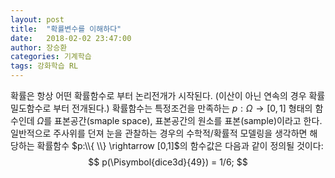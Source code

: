 ```yaml
---
layout: post
title:  "확률변수를 이해하다"
date:   2018-02-02 23:47:00
author: 장승환
categories: 기계학습
tags: 강화학습 RL
---
```


확률은 항상 어떤 확률함수로 부터 논리전개가 시작된다. (이산이 아닌 연속의 경우 확률밀도함수로 부터 전개된다.) 확률함수는 특정조건을 만족하는 $p: \Omega \rightarrow [0,1]$ 형태의 함수인데 $\Omega$를 표본공간(smaple space), 표본공간의 원소를 표본(sample)이라고 한다. 일반적으로 주사위를 던져 눈을 관찰하는 경우의 수학적/확률적 모델링을 생각하면 해당하는 확률함수 
$p:\\{  \\} \rightarrow [0,1]$의 함수값은 다음과 같이 정의될 것이다:
$$
p(\Pisymbol{dice3d}{49}) = 1/6;
$$

